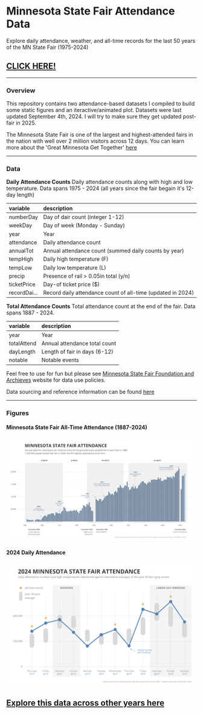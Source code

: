 # Minnesota State Fair Attendance Data 

Explore daily attendance, weather, and all-time records for the last 50 years of the MN State Fair (1975-2024)

## [CLICK HERE!](https://makuhs.github.io/StateFairMN/)

---
### Overview

This repository contains two attendance-based datasets I compiled to build some static figures and an iteractive/animated plot. Datasets were last updated September 4th, 2024. I will try to make sure they get updated post-fair in 2025. 

The Minnesota State Fair is one of the largest and highest-attended fairs in the nation with well over 2 million visitors across 12 days. You can learn more about the 'Great Minnesota Get Together' [here](https://en.wikipedia.org/wiki/Minnesota_State_Fair) 

---
### Data

**Daily Attendance Counts**
Daily attendance counts along with high and low temperature. Data spans 1975 - 2024 (all years since the fair begain it's 12-day length)

|variable            |description         |
|:-------------------|:-------------------|
|numberDay           | Day of dair count (integer 1-12)
|weekDay             | Day of week (Monday - Sunday)        
|year                | Year   
|attendance          | Daily attendance count
|annualTot           | Annual attendance count (summed daily counts by year)
|tempHigh            | Daily high temperature (F)
|tempLow             | Daily low temperature (L)
|precip              | Presence of rail > 0.05in total (y/n)
|ticketPrice         | Day-of ticket price ($)
|recordDai...        | Record daily attendance count of all-time (updated in 2024)


**Total Attendance Counts** 
Total attendance count at the end of the fair. Data spans 1887 - 2024. 

|variable            |description         |
|:-------------------|:-------------------|
|year                | Year
|totalAttend         | Annual attendance total count  
|dayLength           | Length of fair in days (6-12)
|notable             | Notable events

Feel free to use for fun but please see [Minnesota State Fair Foundation and Archieves](https://corp.arcasearch.com/usmnmsf/) website for data use policies. 

Data sourcing and reference information can be found [here](https://github.com/makuhs/StateFairMN/blob/main/data/readme.txt)

---
### Figures

#### Minnesota State Fair All-Time Attendance (1887-2024)
<img src="https://github.com/makuhs/StateFairMN/blob/main/staticFigs/totalAttendance.jpeg" width="850">

#### 2024 Daily Attendance 
<img src="https://github.com/makuhs/StateFairMN/blob/main/staticFigs/dailyAttendance.jpeg" width="850">

## [Explore this data across other years here](https://makuhs.github.io/StateFairMN/)



